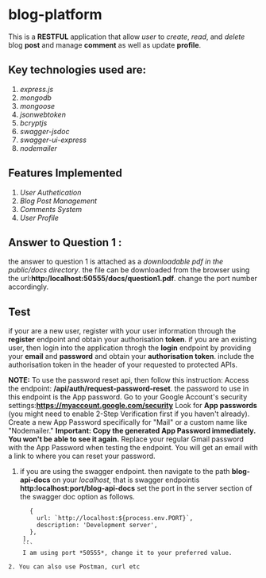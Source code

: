 # blog-platform
This is a **RESTFUL** application that allow *user* to *create*, *read*, and *delete* blog **post** and manage **comment** as well as update **profile**.

## Key technologies used are:
1. *express.js*
2. *mongodb*
3. *mongoose*
4. *jsonwebtoken*
5. *bcryptjs*
6. *swagger-jsdoc*
7. *swagger-ui-express*
8. *nodemailer*

## Features Implemented
1. *User Authetication*
2. *Blog Post Management*
3. *Comments System*
4. *User Profile*

## Answer to Question 1 :
the answer to question 1 is attached as a *downloadable pdf in the public/docs directory*.
the file can be downloaded from the browser using the url:**http:/localhost:50555/docs/question1.pdf**. change the port number accordingly.

## Test
if your are a new user, register with your user information through the **register** endpoint and obtain your authorisation **token**.
if you are an existing user, then login into the application throgh the **login** endpoint by providing your **email** and **password** and obtain your **authorisation token**.
include the authorisation token in the header of your requested to protected APIs.

**NOTE:** 
To use the password reset api, then follow this instruction:
Access the endpoint: **/api/auth/request-password-reset**. the password to use in this endpoint is the App password.
Go to your Google Account's security settings:**https://myaccount.google.com/security**
Look for **App passwords** (you might need to enable 2-Step Verification first if you haven't already).
Create a new App Password specifically for "Mail" or a custom name like "Nodemailer."
**Important: Copy the generated App Password immediately. You won't be able to see it again.**
Replace your regular Gmail password with the App Password when testing the endpoint.
You will get an email with a link to where you can reset your password.

1. if you are using the swagger endpoint. then navigate to the path **blog-api-docs** on your *localhost*, that is
swagger endpointis **http:localhost:port/blog-api-docs**
set the port in the server section of the swagger doc option as follows.
```servers: [
      {
        url: `http://localhost:${process.env.PORT}`,
        description: 'Development server',
      },
    ],
    ```
    I am using port *50555*, change it to your preferred value.
    
2. You can also use Postman, curl etc


